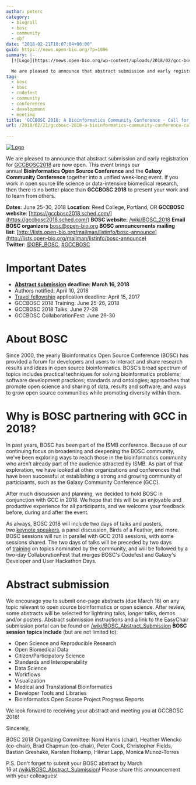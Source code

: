 ```yaml
---
author: peterc
category:
  - blogroll
  - bosc
  - community
  - obf
date: "2018-02-21T10:07:04+00:00"
guid: https://news.open-bio.org/?p=1896
summary: |-
  [![Logo](https://news.open-bio.org/wp-content/uploads/2018/02/gcc-bosc-2018-logo-boxed-150.png)](https://gccbosc2018.sched.com/)

  We are pleased to announce that abstract submission and early registration for [GCCBOSC2018](https://gccbosc2018.sched.com/) are now open. This event brings our annual **Bioinformatics Open Source Conference** and the **Galaxy Community Conference** together into a unified week-long event. If you work in open source life science or data-intensive biomedical research, then there is no better place than **GCCBOSC 2018** to present your work and to learn from others.
tag:
  - bosc
  - bosc
  - codefest
  - community
  - conferences
  - development
  - meeting
title: 'GCCBOSC 2018: A Bioinformatics Community Conference - Call for Abstracts'
url: /2018/02/21/gccbosc-2018-a-bioinformatics-community-conference-call-for-abstracts/

---
```

[![Logo](https://news.open-bio.org/wp-content/uploads/2018/02/gcc-bosc-2018-logo-boxed-150.png)](https://gccbosc2018.sched.com/)

We are pleased to announce that abstract submission and early registration for [GCCBOSC2018](https://gccbosc2018.sched.com/) are now open. This event brings our annual **Bioinformatics Open Source Conference** and the **Galaxy Community Conference** together into a unified week-long event. If you work in open source life science or data-intensive biomedical research, then there is no better place than **GCCBOSC 2018** to present your work and to learn from others.

**Dates**: June 25-30, 2018
**Location**: Reed College, Portland, OR
**GCCBOSC website**: [https://gccbosc2018.sched.com/](https://gccbosc2018.sched.com/) **BOSC website:** [/wiki/BOSC\_2018](/wiki/BOSC_2018) **Email BOSC organizers** [bosc@open-bio.org](mailto:bosc@open-bio.org) **BOSC announcements mailing list**: [http://lists.open-bio.org/mailman/listinfo/bosc-announce](http://lists.open-bio.org/mailman/listinfo/bosc-announce) **Twitter**: [@OBF\_BOSC](https://twitter.com/OBF_BOSC), [#GCCBOSC](https://twitter.com/search?q=%23GCCBOSC)

# Important Dates

- **[Abstract submission](/wiki/BOSC_Abstract_Submission) deadline: March 16, 2018**
- Authors notified: April 10, 2018
- [Travel fellowship](https://github.com/OBF/obf-docs/blob/master/Travel_fellowships.md) application deadline: April 15, 2017
- GCCBOSC 2018 Training: June 25-26, 2018
- GCCBOSC 2018 Talks: June 27-28
- GCCBOSC CollaborationFest: June 29-30

# About BOSC

Since 2000, the yearly Bioinformatics Open Source Conference (BOSC) has provided a forum for developers and users to interact and share research results and ideas in open source bioinformatics. BOSC’s broad spectrum of topics includes practical techniques for solving bioinformatics problems; software development practices; standards and ontologies; approaches that promote open science and sharing of data, results and software; and ways to grow open source communities while promoting diversity within them.

# Why is BOSC partnering with GCC in 2018?

In past years, BOSC has been part of the ISMB conference. Because of our continuing focus on broadening and deepening the BOSC community, we've been exploring ways to reach those in the bioinformatics community who aren’t already part of the audience attracted by ISMB. As part of that exploration, we have looked at other organizations and conferences that have been successful at establishing a strong and growing community of participants, such as the Galaxy Community Conference (GCC).

After much discussion and planning, we decided to hold BOSC in conjunction with GCC in 2018. We hope that this will be an enjoyable and productive experience for all participants, and we welcome your feedback before, during and after the event.

As always, BOSC 2018 will include two days of talks and posters, two [keynote speakers](https://galaxyproject.org/events/gccbosc2018/keynotes/), a panel discussion, Birds of a Feather, and more. BOSC sessions will run in parallel with GCC 2018 sessions, with some sessions shared. The two days of talks will be preceded by two days of [training](https://galaxyproject.org/events/gccbosc2018/training/) on topics nominated by the community, and will be followed by a two-day CollaborationFest that merges BOSC's Codefest and Galaxy's Developer and User Hackathon Days.

# Abstract submission

We encourage you to submit one-page abstracts (due March 16) on any topic relevant to open source bioinformatics or open science. After review, some abstracts will be selected for lightning talks, longer talks, demos and/or posters. Abstract submission instructions and a link to the EasyChair submission portal can be found on [/wiki/BOSC\_Abstract\_Submission](/wiki/BOSC_Abstract_Submission) **BOSC session topics include** (but are not limited to):

- Open Science and Reproducible Research
- Open Biomedical Data
- Citizen/Participatory Science
- Standards and Interoperability
- Data Science
- Workflows
- Visualization
- Medical and Translational Bioinformatics
- Developer Tools and Libraries
- Bioinformatics Open Source Project Progress Reports

We look forward to receiving your abstract and meeting you at GCCBOSC 2018!

Sincerely,

BOSC 2018 Organizing Committee: Nomi Harris (chair), Heather Wiencko (co-chair), Brad Chapman (co-chair), Peter Cock, Christopher Fields, Bastian Greshake, Karsten Hokamp, Hilmar Lapp, Monica Munoz-Torres

P.S. Don't forget to submit your BOSC abstract by March 16 at [/wiki/BOSC\_Abstract\_Submission](/wiki/BOSC_Abstract_Submission)! Please share this announcement with your colleagues!
